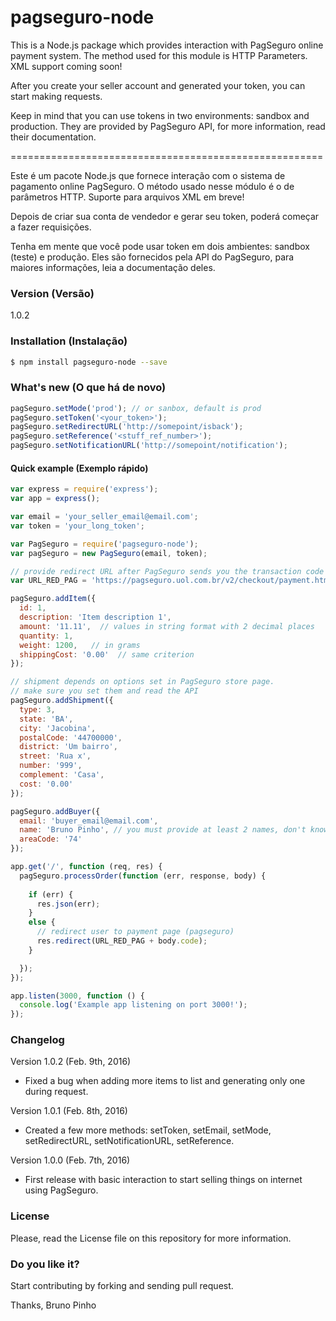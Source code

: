 # pagseguro-node

This is a Node.js package which provides interaction with PagSeguro online payment system. The method used for this module is HTTP Parameters. XML support coming soon!

After you create your seller account and generated your token, you can start making requests.

Keep in mind that you can use tokens in two environments: sandbox and production. They are provided by PagSeguro API, for more information, read their documentation.

======================================================

Este é um pacote Node.js que fornece interação com o sistema de pagamento online PagSeguro. O método usado nesse módulo é o de parâmetros HTTP. Suporte para arquivos XML em breve!

Depois de criar sua conta de vendedor e gerar seu token, poderá começar a fazer requisições.

Tenha em mente que você pode usar token em dois ambientes: sandbox (teste) e produção. Eles são fornecidos pela API do PagSeguro, para maiores informações, leia a documentação deles.

### Version (Versão)
1.0.2

### Installation (Instalação)

```sh
$ npm install pagseguro-node --save
```

### What's new (O que há de novo)
```javascript
pagSeguro.setMode('prod'); // or sanbox, default is prod
pagSeguro.setToken('<your_token>');
pagSeguro.setRedirectURL('http://somepoint/isback');
pagSeguro.setReference('<stuff_ref_number>');
pagSeguro.setNotificationURL('http://somepoint/notification');
```


#### Quick example (Exemplo rápido)

```javascript
var express = require('express');
var app = express();

var email = 'your_seller_email@email.com';
var token = 'your_long_token';

var PagSeguro = require('pagseguro-node');
var pagSeguro = new PagSeguro(email, token);

// provide redirect URL after PagSeguro sends you the transaction code
var URL_RED_PAG = 'https://pagseguro.uol.com.br/v2/checkout/payment.html?code=';

pagSeguro.addItem({
  id: 1,
  description: 'Item description 1',
  amount: '11.11',  // values in string format with 2 decimal places
  quantity: 1,
  weight: 1200,   // in grams
  shippingCost: '0.00'  // same criterion
});

// shipment depends on options set in PagSeguro store page.
// make sure you set them and read the API
pagSeguro.addShipment({
  type: 3,
  state: 'BA',
  city: 'Jacobina',
  postalCode: '44700000',
  district: 'Um bairro',
  street: 'Rua x',
  number: '999',
  complement: 'Casa',
  cost: '0.00'
});

pagSeguro.addBuyer({
  email: 'buyer_email@email.com',
  name: 'Bruno Pinho', // you must provide at least 2 names, don't know why!
  areaCode: '74'
});

app.get('/', function (req, res) {
  pagSeguro.processOrder(function (err, response, body) {
    
    if (err) {
      res.json(err);
    }
    else {
      // redirect user to payment page (pagseguro)
      res.redirect(URL_RED_PAG + body.code);      
    }   

  });
});

app.listen(3000, function () {
  console.log('Example app listening on port 3000!');
});

```



### Changelog

Version 1.0.2 (Feb. 9th, 2016)
* Fixed a bug when adding more items to list and generating only one during request.

Version 1.0.1 (Feb. 8th, 2016)
* Created a few more methods:
setToken, setEmail, setMode, setRedirectURL, setNotificationURL, setReference.

Version 1.0.0 (Feb. 7th, 2016)
* First release with basic interaction to start selling things on internet using PagSeguro.


### License
Please, read the License file on this repository for more information.

### Do you like it? 
Start contributing by forking and sending pull request.

Thanks, Bruno Pinho